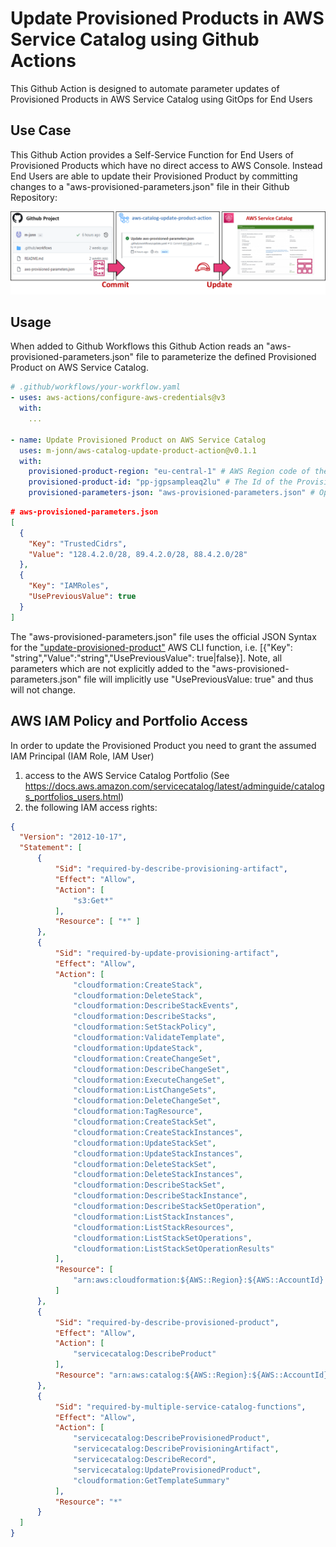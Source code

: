 # Update Provisioned Products in AWS Service Catalog using Github Actions

This Github Action is designed to automate parameter updates of Provisioned Products in AWS Service Catalog using GitOps for End Users

## Use Case

This Github Action provides a Self-Service Function for End Users of Provisioned Products which have no direct access to AWS Console.
Instead End Users are able to update their Provisioned Product by committing changes to a "aws-provisioned-parameters.json" file in their Github Repository:

![](docs/use-case.png)

## Usage 

When added to Github Workflows this Github Action reads an "aws-provisioned-parameters.json" file to parameterize the defined Provisioned Product on AWS Service Catalog.

``` yaml
# .github/workflows/your-workflow.yaml
- uses: aws-actions/configure-aws-credentials@v3
  with:
    ...

- name: Update Provisioned Product on AWS Service Catalog
  uses: m-jonn/aws-catalog-update-product-action@v0.1.1
  with:
    provisioned-product-region: "eu-central-1" # AWS Region code of the Provisioned Product in AWS Service Catalog
    provisioned-product-id: "pp-jgpsampleaq2lu" # The Id of the Provisioned Product in AWS Service Catalog
    provisioned-parameters-json: "aws-provisioned-parameters.json" # Optional: relative path to aws-provisioned-parameters.json
```
``` json
# aws-provisioned-parameters.json
[
  {
    "Key": "TrustedCidrs",
    "Value": "128.4.2.0/28, 89.4.2.0/28, 88.4.2.0/28"
  },
  {
    "Key": "IAMRoles",
    "UsePreviousValue": true
  }
]
```

The "aws-provisioned-parameters.json" file uses the official JSON Syntax for the ["update-provisioned-product"](https://awscli.amazonaws.com/v2/documentation/api/latest/reference/servicecatalog/update-provisioned-product.html) AWS CLI function, i.e. [{"Key": "string","Value":"string","UsePreviousValue": true|false}]. Note, all parameters which are not explicitly added to the "aws-provisioned-parameters.json" file will implicitly use "UsePreviousValue: true" and
thus will not change.

## AWS IAM Policy and Portfolio Access 

In order to update the Provisioned Product you need to grant the assumed IAM Principal (IAM Role, IAM User) 
1. access to the AWS Service Catalog Portfolio (See https://docs.aws.amazon.com/servicecatalog/latest/adminguide/catalogs_portfolios_users.html)
2. the following IAM access rights:

``` json
{
  "Version": "2012-10-17",
  "Statement": [
      {
          "Sid": "required-by-describe-provisioning-artifact",
          "Effect": "Allow",
          "Action": [
              "s3:Get*"
          ],
          "Resource": [ "*" ]
      },
      {
          "Sid": "required-by-update-provisioning-artifact",
          "Effect": "Allow",
          "Action": [
              "cloudformation:CreateStack",
              "cloudformation:DeleteStack",
              "cloudformation:DescribeStackEvents",
              "cloudformation:DescribeStacks",
              "cloudformation:SetStackPolicy",
              "cloudformation:ValidateTemplate",
              "cloudformation:UpdateStack",
              "cloudformation:CreateChangeSet",
              "cloudformation:DescribeChangeSet",
              "cloudformation:ExecuteChangeSet",
              "cloudformation:ListChangeSets",
              "cloudformation:DeleteChangeSet",
              "cloudformation:TagResource",
              "cloudformation:CreateStackSet",
              "cloudformation:CreateStackInstances",
              "cloudformation:UpdateStackSet",
              "cloudformation:UpdateStackInstances",
              "cloudformation:DeleteStackSet",
              "cloudformation:DeleteStackInstances",
              "cloudformation:DescribeStackSet",
              "cloudformation:DescribeStackInstance",
              "cloudformation:DescribeStackSetOperation",
              "cloudformation:ListStackInstances",
              "cloudformation:ListStackResources",
              "cloudformation:ListStackSetOperations",
              "cloudformation:ListStackSetOperationResults"
          ],
          "Resource": [
              "arn:aws:cloudformation:${AWS::Region}:${AWS::AccountId}:stack/${AWS::StackName}/*"
          ]
      },
      {
          "Sid": "required-by-describe-provisioned-product",
          "Effect": "Allow",
          "Action": [
              "servicecatalog:DescribeProduct"
          ],
          "Resource": "arn:aws:catalog:${AWS::Region}:${AWS::AccountId}:product/${ProductId}"
      },
      {
          "Sid": "required-by-multiple-service-catalog-functions",
          "Effect": "Allow",
          "Action": [
              "servicecatalog:DescribeProvisionedProduct",
              "servicecatalog:DescribeProvisioningArtifact",
              "servicecatalog:DescribeRecord",
              "servicecatalog:UpdateProvisionedProduct",
              "cloudformation:GetTemplateSummary"
          ],
          "Resource": "*"
      }
  ]
}
```
